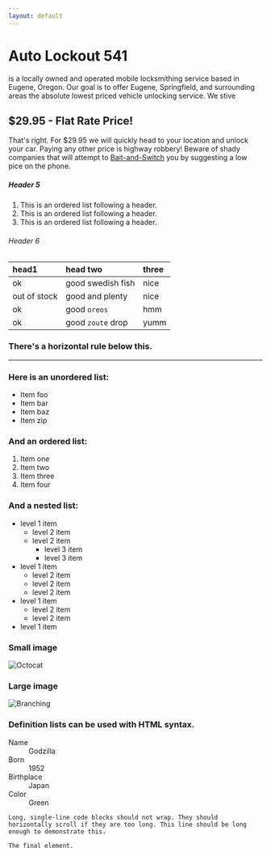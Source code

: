 ```yaml
---
layout: default
---
```

# Auto Lockout 541

is a locally owned and operated mobile locksmithing service based in Eugene, Oregon. Our goal is to offer Eugene, Springfield, and surrounding areas the absolute lowest priced vehicle unlocking service. We stive 

## $29.95 - Flat Rate Price! 

That's right. For $29.95 we will quickly head to your location and unlock your car. Paying any other price is highway robbery! Beware of shady companies that will attempt to [Bait-and-Switch](https://en.wikipedia.org/wiki/Bait-and-switch) you by suggesting a low pice on the phone.


<div data-romw-token="38gmSJwEcnY3q4MaxI3pOilO7YarAMRzr06kDhosHCZo1rrBzb"></div>
<script>document.write('<script src="https://reviewsonmywebsite.com/js/v2/embed.js?'+Date.now()+'"></scri'+'pt>')</script> 

##### Header 5

1.  This is an ordered list following a header.
2.  This is an ordered list following a header.
3.  This is an ordered list following a header.

###### Header 6

| head1        | head two          | three |
|:-------------|:------------------|:------|
| ok           | good swedish fish | nice  |
| out of stock | good and plenty   | nice  |
| ok           | good `oreos`      | hmm   |
| ok           | good `zoute` drop | yumm  |

### There's a horizontal rule below this.

* * *

### Here is an unordered list:

*   Item foo
*   Item bar
*   Item baz
*   Item zip

### And an ordered list:

1.  Item one
1.  Item two
1.  Item three
1.  Item four

### And a nested list:

- level 1 item
  - level 2 item
  - level 2 item
    - level 3 item
    - level 3 item
- level 1 item
  - level 2 item
  - level 2 item
  - level 2 item
- level 1 item
  - level 2 item
  - level 2 item
- level 1 item

### Small image

![Octocat](https://github.githubassets.com/images/icons/emoji/octocat.png)

### Large image

![Branching](https://guides.github.com/activities/hello-world/branching.png)


### Definition lists can be used with HTML syntax.

<dl>
<dt>Name</dt>
<dd>Godzilla</dd>
<dt>Born</dt>
<dd>1952</dd>
<dt>Birthplace</dt>
<dd>Japan</dd>
<dt>Color</dt>
<dd>Green</dd>
</dl>

```
Long, single-line code blocks should not wrap. They should horizontally scroll if they are too long. This line should be long enough to demonstrate this.
```

```
The final element.
```
